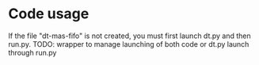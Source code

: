 # Code usage
If the file "dt-mas-fifo" is not created, you must first launch dt.py and then run.py.
TODO: wrapper to manage launching of both code or dt.py launch through run.py
